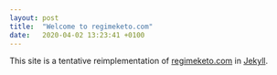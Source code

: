 ```yaml
---
layout: post
title:  "Welcome to regimeketo.com"
date:   2020-04-02 13:23:41 +0100
---
```


This site is a tentative reimplementation of
[regimeketo.com](https://regimeketo.com/) in
[Jekyll](https://jekyllrb.com/).
